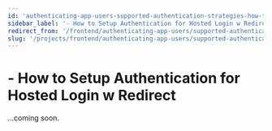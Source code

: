 ```yaml
---
id: 'authenticating-app-users-supported-authentication-strategies-how-to-setup-authentication-for-hosted-login-w-redirect'
sidebar_label: '- How to Setup Authentication for Hosted Login w Redirect'
redirect_from: '/frontend/authenticating-app-users/supported-authentication-strategies/how-to-setup-authentication-for-hosted-login-w-redirect'
slug: '/projects/frontend/authenticating-app-users/supported-authentication-strategies/how-to-setup-authentication-for-hosted-login-w-redirect'
---
```


# - How to Setup Authentication for Hosted Login w Redirect

...coming soon.
